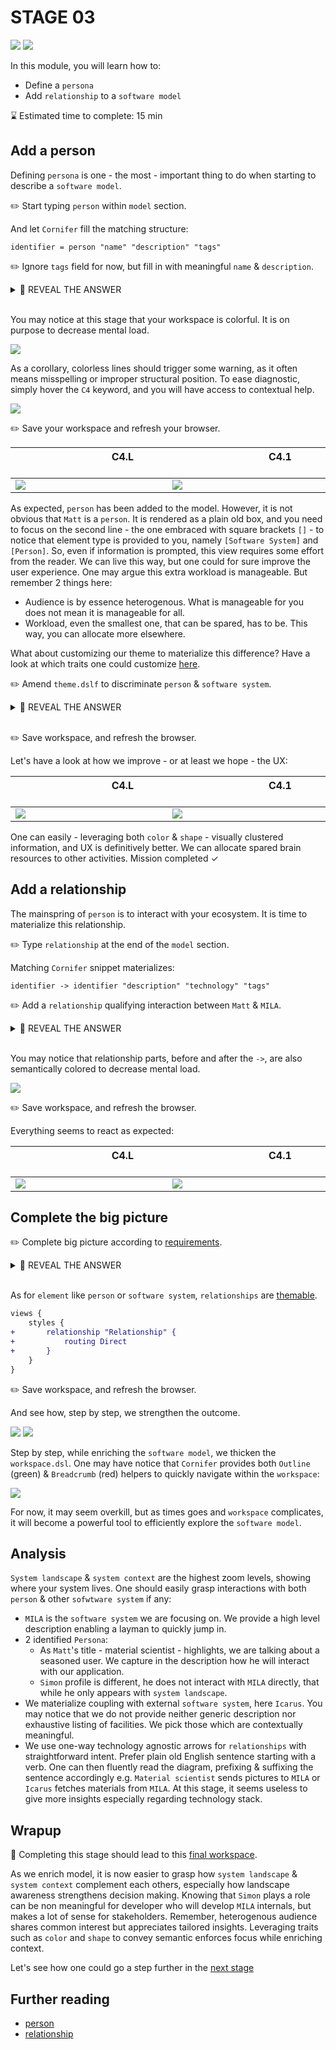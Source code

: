 # STAGE 03

![](https://img.shields.io/badge/model-person-834187) 
![](https://img.shields.io/badge/model-relationships-c49060) 

In this module, you will learn how to:
- Define a `persona`
- Add `relationship` to a `software model`

⌛ Estimated time to complete: 15 min

## Add a person

Defining `persona` is one - the most - important thing to do when starting to describe a `software model`. 

✏️ Start typing `person` within `model` section.

And let `Cornifer` fill the matching structure:  

```c4u
identifier = person "name" "description" "tags"
```

✏️ Ignore `tags` field for now, but fill in with meaningful `name` & `description`. 

<details><summary>📙 REVEAL THE ANSWER</summary>

```diff
	model {
+		matt = person "Material scientist" "Leverages [...]" ""

		mila = softwareSystem "MILA" "Provides [...]" ""  {
		}
	}
}
```
</details><br>

You may notice at this stage that your workspace is colorful. It is on purpose to decrease mental load.

![](../docs/static/assets/highlighting.gif)

As a corollary, colorless lines should trigger some warning, as it often means misspelling or improper structural position. To ease diagnostic, simply hover the `C4` keyword, and you will have access to contextual help.

![](../docs/static/assets/hover.png)

✏️ Save your workspace and refresh your browser.

| &nbsp;&nbsp;&nbsp;&nbsp;&nbsp;&nbsp;&nbsp;&nbsp;&nbsp;&nbsp;&nbsp;&nbsp;&nbsp;&nbsp;&nbsp;&nbsp;&nbsp;&nbsp;&nbsp;&nbsp;&nbsp;&nbsp;&nbsp;&nbsp; C4.L &nbsp;&nbsp;&nbsp;&nbsp;&nbsp;&nbsp;&nbsp;&nbsp;&nbsp;&nbsp;&nbsp;&nbsp;&nbsp;&nbsp;&nbsp;&nbsp;&nbsp;&nbsp;&nbsp;&nbsp;&nbsp;&nbsp;&nbsp;&nbsp; | &nbsp;&nbsp;&nbsp;&nbsp;&nbsp;&nbsp;&nbsp;&nbsp;&nbsp;&nbsp;&nbsp;&nbsp;&nbsp;&nbsp;&nbsp;&nbsp;&nbsp;&nbsp;&nbsp;&nbsp;&nbsp;&nbsp;&nbsp;&nbsp; C4.1 &nbsp;&nbsp;&nbsp;&nbsp;&nbsp;&nbsp;&nbsp;&nbsp;&nbsp;&nbsp;&nbsp;&nbsp;&nbsp;&nbsp;&nbsp;&nbsp;&nbsp;&nbsp;&nbsp;&nbsp;&nbsp;&nbsp;&nbsp;&nbsp;|
|-|-|
| ![](./structurizr-1-SystemLandscape-01.svg) | ![](./structurizr-1-SystemContext-01.svg) |

As expected, `person` has been added to the model. However, it is not obvious that `Matt` is a `person`. It is rendered as a plain old box, and you need to focus on the second line - the one embraced with square brackets `[]` - to notice that element type is provided to you, namely `[Software System]` and `[Person]`. So, even if information is prompted, this view requires some effort from the reader. We can live this way, but one could for sure improve the user experience. One may argue this extra workload is manageable. But remember 2 things here:
- Audience is by essence heterogenous. What is manageable for you does not mean it is manageable for all.
- Workload, even the smallest one, that can be spared, has to be. This way, you can allocate more elsewhere.

What about customizing our theme to materialize this difference? Have a look at which traits one could customize [here](https://github.com/structurizr/dsl/blob/master/docs/language-reference.md#element-style).

✏️ Amend `theme.dslf` to discriminate `person` & `software system`.

<details><summary>📙 REVEAL THE ANSWER</summary>

```diff
views {
	styles {
+		element "Person" {
+			background #F4D9FF
+			stroke #834187
+			strokeWidth 8
+			shape Person
+		}
	}
}
```
</details><br>

✏️ Save workspace, and refresh the browser.

Let's have a look at how we improve - or at least we hope -  the UX:

| &nbsp;&nbsp;&nbsp;&nbsp;&nbsp;&nbsp;&nbsp;&nbsp;&nbsp;&nbsp;&nbsp;&nbsp;&nbsp;&nbsp;&nbsp;&nbsp;&nbsp;&nbsp;&nbsp;&nbsp;&nbsp;&nbsp;&nbsp;&nbsp; C4.L &nbsp;&nbsp;&nbsp;&nbsp;&nbsp;&nbsp;&nbsp;&nbsp;&nbsp;&nbsp;&nbsp;&nbsp;&nbsp;&nbsp;&nbsp;&nbsp;&nbsp;&nbsp;&nbsp;&nbsp;&nbsp;&nbsp;&nbsp;&nbsp; | &nbsp;&nbsp;&nbsp;&nbsp;&nbsp;&nbsp;&nbsp;&nbsp;&nbsp;&nbsp;&nbsp;&nbsp;&nbsp;&nbsp;&nbsp;&nbsp;&nbsp;&nbsp;&nbsp;&nbsp;&nbsp;&nbsp;&nbsp;&nbsp; C4.1 &nbsp;&nbsp;&nbsp;&nbsp;&nbsp;&nbsp;&nbsp;&nbsp;&nbsp;&nbsp;&nbsp;&nbsp;&nbsp;&nbsp;&nbsp;&nbsp;&nbsp;&nbsp;&nbsp;&nbsp;&nbsp;&nbsp;&nbsp;&nbsp;|
|-|-|
| ![](./structurizr-1-SystemLandscape-02.svg) | ![](./structurizr-1-SystemContext-02.svg) |

One can easily - leveraging both `color` & `shape` - visually clustered information, and UX is definitively better. We can allocate spared brain resources to other activities. Mission completed &check;

## Add a relationship

The mainspring of `person` is to interact with your ecosystem. It is time to materialize this relationship.

✏️ Type `relationship` at the end of the `model` section. 

Matching `Cornifer` snippet materializes:

```c4u
identifier -> identifier "description" "technology" "tags"
```

✏️ Add a `relationship` qualifying interaction between `Matt` & `MILA`.

<details><summary>📙 REVEAL THE ANSWER</summary>

```diff
	model {
		matt = person "Material scientist" "Leverages [...]" ""
		
		mila = softwareSystem "MILA" "Provides [...]" ""  {
		}
		
+		matt -> mila "sends pictures to" "" ""
	}
}
```
</details><br>

You may notice that relationship parts, before and after the `->`, are also semantically colored to decrease mental load.

![](../docs/static/assets/semantic.gif)

✏️ Save workspace, and refresh the browser.  

Everything seems to react as expected:

| &nbsp;&nbsp;&nbsp;&nbsp;&nbsp;&nbsp;&nbsp;&nbsp;&nbsp;&nbsp;&nbsp;&nbsp;&nbsp;&nbsp;&nbsp;&nbsp;&nbsp;&nbsp;&nbsp;&nbsp;&nbsp;&nbsp;&nbsp;&nbsp; C4.L &nbsp;&nbsp;&nbsp;&nbsp;&nbsp;&nbsp;&nbsp;&nbsp;&nbsp;&nbsp;&nbsp;&nbsp;&nbsp;&nbsp;&nbsp;&nbsp;&nbsp;&nbsp;&nbsp;&nbsp;&nbsp;&nbsp;&nbsp;&nbsp; | &nbsp;&nbsp;&nbsp;&nbsp;&nbsp;&nbsp;&nbsp;&nbsp;&nbsp;&nbsp;&nbsp;&nbsp;&nbsp;&nbsp;&nbsp;&nbsp;&nbsp;&nbsp;&nbsp;&nbsp;&nbsp;&nbsp;&nbsp;&nbsp; C4.1 &nbsp;&nbsp;&nbsp;&nbsp;&nbsp;&nbsp;&nbsp;&nbsp;&nbsp;&nbsp;&nbsp;&nbsp;&nbsp;&nbsp;&nbsp;&nbsp;&nbsp;&nbsp;&nbsp;&nbsp;&nbsp;&nbsp;&nbsp;&nbsp;|
|-|-|
| ![](./structurizr-1-SystemLandscape-03.svg) | ![](./structurizr-1-SystemContext-03.svg) |

## Complete the big picture

✏️ Complete big picture according to [requirements](../stage%2000/specs.md).

<details><summary>📙 REVEAL THE ANSWER</summary>

```diff
	model {
		matt = person "Material scientist" "Leverages [...]" ""
+		simon = person "Simulation engineer" "Crafts [...]" ""		
		
		mila = softwareSystem "MILA" "Provides [...]" ""  {
		}
+		icarus = softwareSystem "Icarus" "Provides [...]" "" {
+		}
		
		matt -> mila "sends pictures to" "" ""
+		simon -> icarus "uses" "" ""
+		icarus -> mila "fetches materials from" "" ""
	}
}
```
</details><br>

As for `element` like `person` or `software system`, `relationships` are [themable](https://github.com/structurizr/dsl/blob/master/docs/language-reference.md#relationship-style).

```diff
views {
	styles {
+		relationship "Relationship" {
+			routing Direct
+		}
	}
}
```

✏️ Save workspace, and refresh the browser.  

And see how, step by step, we strengthen the outcome.	

![](structurizr-1-SystemLandscape.svg)
![](structurizr-1-SystemContext.svg)

Step by step, while enriching the `software model`, we thicken the `workspace.dsl`. One may have notice that `Cornifer` provides both `Outline` (green) & `Breadcrumb` (red) helpers to quickly navigate within the `workspace`: 

![](../docs/static/assets/outline.png)

For now, it may seem overkill, but as times goes and `workspace` complicates, it will become a powerful tool to efficiently explore the `software model`. 

## Analysis

`System landscape` & `system context` are the highest zoom levels, showing where your system lives. One should easily grasp interactions with both `person` & other `sofwtware system` if any:
- `MILA` is the `software system` we are focusing on. We provide a high level description enabling a layman to quickly jump in.
- 2 identified `Persona`:
	* As `Matt`'s title - material scientist - highlights, we are talking about a seasoned user. We capture in the description how he will interact with our application.
	* `Simon` profile is different, he does not interact with `MILA` directly, that while he only appears with `system landscape`.  
- We materialize coupling with external `software system`, here `Icarus`. You may notice that we do not provide neither generic description nor exhaustive listing of facilities. We pick those which are contextually meaningful. 
- We use one-way technology agnostic arrows for `relationships` with straightforward intent. Prefer plain old English sentence starting with a verb. One can then fluently read the diagram, prefixing & suffixing the sentence accordingly e.g. `Material scientist` sends pictures to `MILA` or `Icarus` fetches materials from `MILA`. At this stage, it seems useless to give more insights especially regarding technology stack.

## Wrapup

📘 Completing this stage should lead to this [final workspace](./workspace.dsl).  

As we enrich model, it is now easier to grasp how `system landscape` & `system context` complement each others, especially how landscape awareness strengthens decision making. Knowing that `Simon` plays a role can be non meaningful for developer who will develop `MILA` internals, but makes a lot of sense for stakeholders. Remember, heterogenous audience shares common interest but appreciates tailored insights. Leveraging traits such as `color` and `shape` to convey semantic enforces focus while enriching context.  

Let's see how one could go a step further in the [next stage](../stage%2004/README.md)

## Further reading

- [person](https://github.com/structurizr/dsl/blob/master/docs/language-reference.md#person)
- [relationship](https://github.com/structurizr/dsl/blob/master/docs/language-reference.md#relationship)